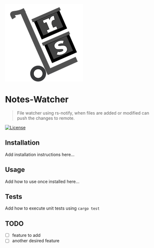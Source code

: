 ![Rust Library](docs\rust-image.png)

# Notes-Watcher
> File watcher using rs-notify, when files are added or modified can push the changes to remote.


[![License](http://img.shields.io/:license-mit-blue.svg?style=flat-square)](http://badges.mit-license.org)

## Installation
Add installation instructions here...

## Usage
Add how to use once installed here...

## Tests
Add how to execute unit tests using `cargo test`

## TODO
- [ ] feature to add
- [ ] another desired feature